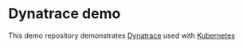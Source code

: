 # Dynatrace demo

This demo repository demonstrates [Dynatrace](https://www.dynatrace.com) used with [Kubernetes](https://kubernetes.io) 